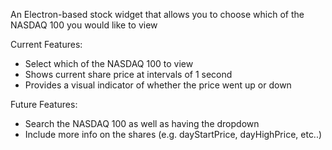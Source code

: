 An Electron-based stock widget that allows you to choose which of the NASDAQ 100 you would like to view

Current Features:
- Select which of the NASDAQ 100 to view
- Shows current share price at intervals of 1 second
- Provides a visual indicator of whether the price went up or down

Future Features:
- Search the NASDAQ 100 as well as having the dropdown
- Include more info on the shares (e.g. dayStartPrice, dayHighPrice, etc..)
